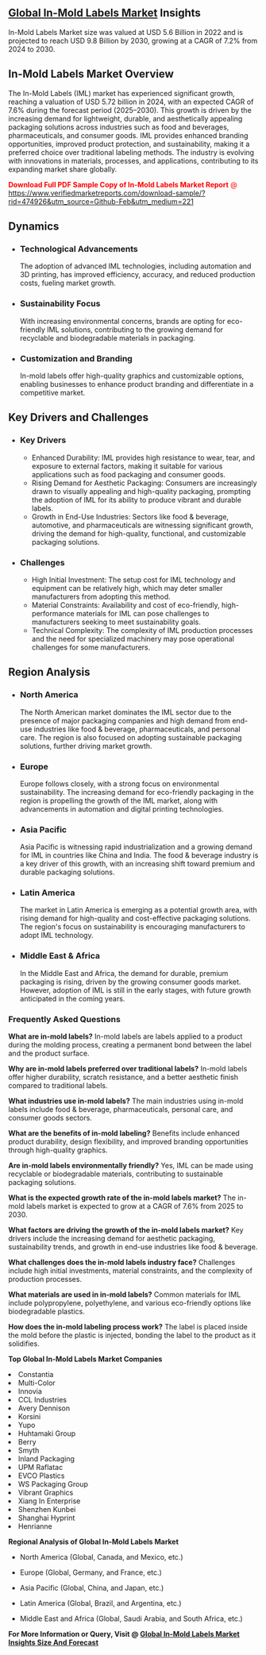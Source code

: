 <h2><a href="https://www.verifiedmarketreports.com/download-sample/?rid=474926&amp;utm_source=Github&amp;utm_medium=221" target="_blank">Global In-Mold Labels Market</a> Insights</h2><p>In-Mold Labels Market size was valued at USD 5.6 Billion in 2022 and is projected to reach USD 9.8 Billion by 2030, growing at a CAGR of 7.2% from 2024 to 2030.</p><p> <h2>In-Mold Labels Market Overview</h2> <p>The In-Mold Labels (IML) market has experienced significant growth, reaching a valuation of USD 5.72 billion in 2024, with an expected CAGR of 7.6% during the forecast period (2025–2030). This growth is driven by the increasing demand for lightweight, durable, and aesthetically appealing packaging solutions across industries such as food and beverages, pharmaceuticals, and consumer goods. IML provides enhanced branding opportunities, improved product protection, and sustainability, making it a preferred choice over traditional labeling methods. The industry is evolving with innovations in materials, processes, and applications, contributing to its expanding market share globally.</p> <p><p><span class=""><span style="color: #ff0000;"><strong>Download Full PDF Sample Copy of In-Mold Labels Market Report</strong> @ </span><a href="https://www.verifiedmarketreports.com/download-sample/?rid=474926&amp;utm_source=Github-Feb&amp;utm_medium=221" target="_blank">https://www.verifiedmarketreports.com/download-sample/?rid=474926&amp;utm_source=Github-Feb&amp;utm_medium=221</a></span></p></p> <h2>Dynamics</h2> <ul> <li><h3>Technological Advancements</h3> The adoption of advanced IML technologies, including automation and 3D printing, has improved efficiency, accuracy, and reduced production costs, fueling market growth.</li> <li><h3>Sustainability Focus</h3> With increasing environmental concerns, brands are opting for eco-friendly IML solutions, contributing to the growing demand for recyclable and biodegradable materials in packaging.</li> <li><h3>Customization and Branding</h3> In-mold labels offer high-quality graphics and customizable options, enabling businesses to enhance product branding and differentiate in a competitive market.</li> </ul> <h2>Key Drivers and Challenges</h2> <ul> <li><h3>Key Drivers</h3> <ul> <li>Enhanced Durability: IML provides high resistance to wear, tear, and exposure to external factors, making it suitable for various applications such as food packaging and consumer goods.</li> <li>Rising Demand for Aesthetic Packaging: Consumers are increasingly drawn to visually appealing and high-quality packaging, prompting the adoption of IML for its ability to produce vibrant and durable labels.</li> <li>Growth in End-Use Industries: Sectors like food & beverage, automotive, and pharmaceuticals are witnessing significant growth, driving the demand for high-quality, functional, and customizable packaging solutions.</li> </ul> </li> <li><h3>Challenges</h3> <ul> <li>High Initial Investment: The setup cost for IML technology and equipment can be relatively high, which may deter smaller manufacturers from adopting this method.</li> <li>Material Constraints: Availability and cost of eco-friendly, high-performance materials for IML can pose challenges to manufacturers seeking to meet sustainability goals.</li> <li>Technical Complexity: The complexity of IML production processes and the need for specialized machinery may pose operational challenges for some manufacturers.</li> </ul> </li> </ul> <h2>Region Analysis</h2> <ul> <li><h3>North America</h3> The North American market dominates the IML sector due to the presence of major packaging companies and high demand from end-use industries like food & beverage, pharmaceuticals, and personal care. The region is also focused on adopting sustainable packaging solutions, further driving market growth.</li> <li><h3>Europe</h3> Europe follows closely, with a strong focus on environmental sustainability. The increasing demand for eco-friendly packaging in the region is propelling the growth of the IML market, along with advancements in automation and digital printing technologies.</li> <li><h3>Asia Pacific</h3> Asia Pacific is witnessing rapid industrialization and a growing demand for IML in countries like China and India. The food & beverage industry is a key driver of this growth, with an increasing shift toward premium and durable packaging solutions.</li> <li><h3>Latin America</h3> The market in Latin America is emerging as a potential growth area, with rising demand for high-quality and cost-effective packaging solutions. The region's focus on sustainability is encouraging manufacturers to adopt IML technology.</li> <li><h3>Middle East & Africa</h3> In the Middle East and Africa, the demand for durable, premium packaging is rising, driven by the growing consumer goods market. However, adoption of IML is still in the early stages, with future growth anticipated in the coming years.</li> </ul> <h3>Frequently Asked Questions</h3> <p><strong>What are in-mold labels?</strong> In-mold labels are labels applied to a product during the molding process, creating a permanent bond between the label and the product surface.</p> <p><strong>Why are in-mold labels preferred over traditional labels?</strong> In-mold labels offer higher durability, scratch resistance, and a better aesthetic finish compared to traditional labels.</p> <p><strong>What industries use in-mold labels?</strong> The main industries using in-mold labels include food & beverage, pharmaceuticals, personal care, and consumer goods sectors.</p> <p><strong>What are the benefits of in-mold labeling?</strong> Benefits include enhanced product durability, design flexibility, and improved branding opportunities through high-quality graphics.</p> <p><strong>Are in-mold labels environmentally friendly?</strong> Yes, IML can be made using recyclable or biodegradable materials, contributing to sustainable packaging solutions.</p> <p><strong>What is the expected growth rate of the in-mold labels market?</strong> The in-mold labels market is expected to grow at a CAGR of 7.6% from 2025 to 2030.</p> <p><strong>What factors are driving the growth of the in-mold labels market?</strong> Key drivers include the increasing demand for aesthetic packaging, sustainability trends, and growth in end-use industries like food & beverage.</p> <p><strong>What challenges does the in-mold labels industry face?</strong> Challenges include high initial investments, material constraints, and the complexity of production processes.</p> <p><strong>What materials are used in in-mold labels?</strong> Common materials for IML include polypropylene, polyethylene, and various eco-friendly options like biodegradable plastics.</p> <p><strong>How does the in-mold labeling process work?</strong> The label is placed inside the mold before the plastic is injected, bonding the label to the product as it solidifies.</p> </p><p><strong>Top Global In-Mold Labels Market Companies</strong></p><div data-test-id=""><p><li>Constantia</li><li> Multi-Color</li><li> Innovia</li><li> CCL Industries</li><li> Avery Dennison</li><li> Korsini</li><li> Yupo</li><li> Huhtamaki Group</li><li> Berry</li><li> Smyth</li><li> Inland Packaging</li><li> UPM Raflatac</li><li> EVCO Plastics</li><li> WS Packaging Group</li><li> Vibrant Graphics</li><li> Xiang In Enterprise</li><li> Shenzhen Kunbei</li><li> Shanghai Hyprint</li><li> Henrianne</li></p><div><strong>Regional Analysis of&nbsp;Global In-Mold Labels Market</strong></div><ul><li dir="ltr"><p dir="ltr">North America&nbsp;(Global, Canada, and Mexico, etc.)</p></li><li dir="ltr"><p dir="ltr">Europe (Global, Germany, and France, etc.)</p></li><li dir="ltr"><p dir="ltr">Asia Pacific&nbsp;(Global, China, and Japan, etc.)</p></li><li dir="ltr"><p dir="ltr">Latin America&nbsp;(Global, Brazil, and Argentina, etc.)</p></li><li dir="ltr">Middle East and Africa&nbsp;(Global, Saudi Arabia, and South Africa, etc.)</li></ul><p><strong>For More Information or Query, Visit @&nbsp;</strong><strong><a href="https://www.verifiedmarketreports.com/product/in-mold-labels-market/?utm_source=Github&amp;utm_medium=221" target="_blank">Global In-Mold Labels Market Insights Size And Forecast</a></strong></p></div>
